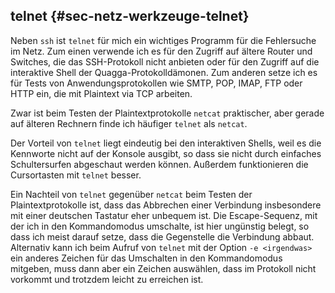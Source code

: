 
## telnet {#sec-netz-werkzeuge-telnet}

Neben `ssh` ist `telnet` für mich ein wichtiges Programm für die Fehlersuche im
Netz. Zum einen verwende ich es für den Zugriff auf ältere Router und
Switches, die das SSH-Protokoll nicht anbieten oder für den Zugriff auf die
interaktive Shell der Quagga-Protokolldämonen. Zum anderen setze ich es für
Tests von Anwendungsprotokollen wie SMTP, POP, IMAP, FTP oder HTTP
ein, die mit Plaintext via TCP arbeiten.

Zwar ist beim Testen der Plaintextprotokolle `netcat` praktischer, aber
gerade auf älteren Rechnern finde ich häufiger `telnet` als `netcat`.

Der Vorteil von `telnet` liegt eindeutig bei den interaktiven Shells, weil
es die Kennworte nicht auf der Konsole ausgibt, so dass sie nicht
durch einfaches Schultersurfen abgeschaut werden können. Außerdem
funktionieren die Cursortasten mit `telnet` besser.

Ein Nachteil von `telnet` gegenüber `netcat` beim Testen der Plaintextprotokolle
ist, dass das Abbrechen einer Verbindung insbesondere mit einer deutschen
Tastatur eher unbequem ist.
Die Escape-Sequenz, mit der ich in den Kommandomodus umschalte, ist hier
ungünstig belegt, so dass ich meist darauf setze, dass die Gegenstelle die
Verbindung abbaut.
Alternativ kann ich beim Aufruf von
`telnet` mit der Option `-e <irgendwas>` ein anderes Zeichen für das
Umschalten in den Kommandomodus mitgeben, muss dann aber ein Zeichen
auswählen, dass im Protokoll nicht vorkommt und trotzdem leicht zu erreichen
ist.

